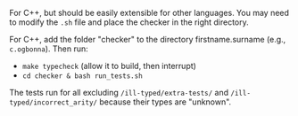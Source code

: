 For C++, but should be easily extensible for other languages. You may need to modify the `.sh` file and place the checker in the right directory.

For C++, add the folder "checker" to the directory firstname.surname (e.g., `c.ogbonna`).
Then run:

- `make typecheck` (allow it to build, then interrupt)
- `cd checker & bash run_tests.sh` 

The tests run for all excluding `/ill-typed/extra-tests/` and `/ill-typed/incorrect_arity/` because their types are "unknown".
